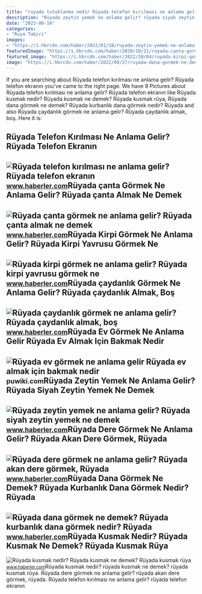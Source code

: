 ```yaml
---
title: "ruyada tutuklanma nedir Rüyada telefon kırılması ne anlama gelir? rüyada telefon ekranın"
description: "Rüyada zeytin yemek ne anlama gelir? rüyada siyah zeytin yemek ne demek"
date: "2023-06-14"
categories:
- "Ruya Tabiri"
images:
- "https://i.hbrcdn.com/haber/2022/01/18/ruyada-zeytin-yemek-ne-anlama-gelir-ruyada-14673128_6079_amp.jpg"
featuredImage: "https://i.hbrcdn.com/haber/2020/10/21/ruyada-canta-gormek-ne-anlama-gelir-ruyada-canta-13682845_1723_amp.jpg"
featured_image: "https://i.hbrcdn.com/haber/2022/10/04/ruyada-kirpi-gormek-ne-anlama-gelir-ruyada-kirpi-15333566_5792_amp.jpg"
image: "https://i.hbrcdn.com/haber/2022/09/27/ruyada-dana-gormek-ne-demek-ruyada-kurbanlik-15312727_4135_amp.jpg"
---
```


If you are searching about Rüyada telefon kırılması ne anlama gelir? Rüyada telefon ekranın you've came to the right page. We have 9 Pictures about Rüyada telefon kırılması ne anlama gelir? Rüyada telefon ekranın like Rüyada kusmak nedir? Rüyada kusmak ne demek? Rüyada kusmak rüya, Rüyada dana görmek ne demek? Rüyada kurbanlık dana görmek nedir? Rüyada and also Rüyada çaydanlık görmek ne anlama gelir? Rüyada çaydanlık almak, boş. Here it is:

Rüyada Telefon Kırılması Ne Anlama Gelir? Rüyada Telefon Ekranın
----------------------------------------------------------------

 ![Rüyada telefon kırılması ne anlama gelir? Rüyada telefon ekranın](https://i.hbrcdn.com/haber/2022/10/07/ruyada-telefon-kirilmasi-ne-anlama-gelir-ruyada-15341676_959_amp.jpg) <small>www.haberler.com</small>Rüyada çanta Görmek Ne Anlama Gelir? Rüyada çanta Almak Ne Demek
----------------------------------------------------------------

 ![Rüyada çanta görmek ne anlama gelir? Rüyada çanta almak ne demek](https://i.hbrcdn.com/haber/2020/10/21/ruyada-canta-gormek-ne-anlama-gelir-ruyada-canta-13682845_1723_amp.jpg) <small>www.haberler.com</small>Rüyada Kirpi Görmek Ne Anlama Gelir? Rüyada Kirpi Yavrusu Görmek Ne
-------------------------------------------------------------------

 ![Rüyada kirpi görmek ne anlama gelir? Rüyada kirpi yavrusu görmek ne](https://i.hbrcdn.com/haber/2022/10/04/ruyada-kirpi-gormek-ne-anlama-gelir-ruyada-kirpi-15333566_5792_amp.jpg) <small>www.haberler.com</small>Rüyada çaydanlık Görmek Ne Anlama Gelir? Rüyada çaydanlık Almak, Boş
--------------------------------------------------------------------

 ![Rüyada çaydanlık görmek ne anlama gelir? Rüyada çaydanlık almak, boş](https://i.hbrcdn.com/haber/2023/01/03/ruyada-caydanlik-gormek-ne-anlama-gelir-ruyada-15537132_118_amp.jpg) <small>www.haberler.com</small>Rüyada Ev Görmek Ne Anlama Gelir Rüyada Ev Almak Için Bakmak Nedir
------------------------------------------------------------------

 ![Rüyada ev görmek ne anlama gelir Rüyada ev almak için bakmak nedir](https://puwiki.com/wp-content/uploads/2020/03/ruyada-ev-gormek-ne-anlama-gelir-ruyada-ev-almak-icin-bakmak-nedir.jpg) <small>puwiki.com</small>Rüyada Zeytin Yemek Ne Anlama Gelir? Rüyada Siyah Zeytin Yemek Ne Demek
-----------------------------------------------------------------------

 ![Rüyada zeytin yemek ne anlama gelir? Rüyada siyah zeytin yemek ne demek](https://i.hbrcdn.com/haber/2022/01/18/ruyada-zeytin-yemek-ne-anlama-gelir-ruyada-14673128_6079_amp.jpg) <small>www.haberler.com</small>Rüyada Dere Görmek Ne Anlama Gelir? Rüyada Akan Dere Görmek, Rüyada
-------------------------------------------------------------------

 ![Rüyada dere görmek ne anlama gelir? Rüyada akan dere görmek, Rüyada](https://i.hbrcdn.com/haber/2021/07/12/ruyada-dere-gormek-ne-anlama-gelir-ruyada-akan-14261386_6187_amp.jpg) <small>www.haberler.com</small>Rüyada Dana Görmek Ne Demek? Rüyada Kurbanlık Dana Görmek Nedir? Rüyada
-----------------------------------------------------------------------

 ![Rüyada dana görmek ne demek? Rüyada kurbanlık dana görmek nedir? Rüyada](https://i.hbrcdn.com/haber/2022/09/27/ruyada-dana-gormek-ne-demek-ruyada-kurbanlik-15312727_4135_amp.jpg) <small>www.haberler.com</small>Rüyada Kusmak Nedir? Rüyada Kusmak Ne Demek? Rüyada Kusmak Rüya
---------------------------------------------------------------

 ![Rüyada kusmak nedir? Rüyada kusmak ne demek? Rüyada kusmak rüya](https://i.hbrcdn.com/haber/2019/12/12/ruyada-kusmak-nedir-ruyada-kusmak-ne-demek-12710297_2974_amp.jpg) <small>www.haberler.com</small>Rüyada kusmak nedir? rüyada kusmak ne demek? rüyada kusmak rüya. Rüyada dere görmek ne anlama gelir? rüyada akan dere görmek, rüyada. Rüyada telefon kırılması ne anlama gelir? rüyada telefon ekranın
